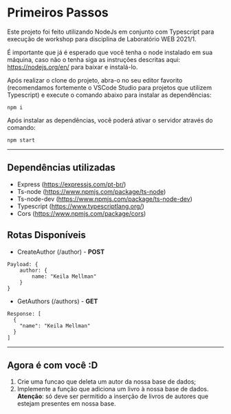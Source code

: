 # Primeiros Passos

Este projeto foi feito utilizando NodeJs em conjunto com Typescript para execução de workshop para disciplina de Laboratório WEB 2021/1.

É importante que já é esperado que você tenha o node instalado em sua máquina, caso não o tenha siga as instruções descritas aqui: https://nodejs.org/en/ para baixar e instalá-lo.

Após realizar o clone do projeto, abra-o no seu editor favorito (recomendamos fortemente o VSCode Studio para projetos que utilizem Typescript) e execute o comando abaixo para instalar as dependências:

```
npm i
```

Após instalar as dependências, você poderá ativar o servidor através do comando:

```
npm start
```



---

## Dependências utilizadas

- Express (https://expressjs.com/pt-br/)
- Ts-node (https://www.npmjs.com/package/ts-node)
- Ts-node-dev (https://www.npmjs.com/package/ts-node-dev)
- Typescript (https://www.typescriptlang.org/)
- Cors (https://www.npmjs.com/package/cors)

## Rotas Disponíveis

- CreateAuthor (/author) - **POST**
```
Payload: {
    author: {
        name: "Keila Mellman"
    }
}
```

- GetAuthors (/authors) - **GET**
```
Response: [
  {
    "name": "Keila Mellman"
  }
]
```

---

## Agora é com você :D

1. Crie uma funcao que deleta um autor da nossa base de dados;
2. Implemente a função que adiciona um livro à nossa base de dados. **Atenção**: só deve ser permitido a inserção de livros de autores que estejam presentes em nossa base.